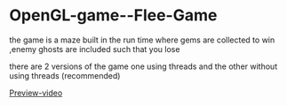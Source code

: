 # OpenGL-game--Flee-Game
the game is a maze built in the run time where gems are collected to win ,enemy ghosts are included such that you lose

there are 2 versions of the game 
one using threads 
and the other without using threads (recommended)

[Preview-video](https://www.facebook.com/mohammedalaa.elkomy/videos/vb.100001207827460/1201521696564746/?type=2&video_source=user_video_tab)

